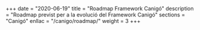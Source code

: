 +++
date        = "2020-06-19"
title       = "Roadmap Framework Canigó"
description = "Roadmap previst per a la evolució del Framework Canigó"
sections    = "Canigó"
enllac		= "/canigo/roadmap/"
weight		= 3
+++
